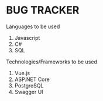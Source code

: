 # BUG TRACKER

Languages to be used
1. Javascript
2. C#
3. SQL

Technologies/Frameworks to be used
1. Vue.js
2. ASP.NET Core
3. PostgreSQL
4. Swagger UI
